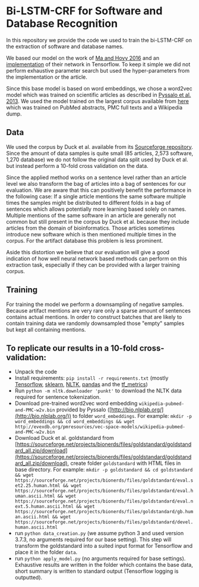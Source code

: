 # Bi-LSTM-CRF for Software and Database Recognition

In this repository we provide the code we used to train the bi-LSTM-CRF on the extraction of software and database names.

We based our model on the work of [Ma and Hovy 2016](https://arxiv.org/pdf/1603.01354.pdf) and an [implementation](https://github.com/guillaumegenthial/sequence_tagging) of their network in Tensorflow.
To keep it simple we did not perform exhaustive parameter search but used the hyper-parameters from the implementation or the article. 

Since this base model is based on word embeddings, we chose a word2vec model which was trained on scientific articles as described in [Pyssalo et al. 2013](http://bio.nlplab.org/pdf/pyysalo13literature.pdf).
We used the model trained on the largest corpus available from [here](http://bio.nlplab.org/) which was trained on PubMed abstracts, PMC full texts and a Wikipedia dump. 

## Data 
We used the corpus by Duck et al. available from its [Sourceforge repository](https://sourceforge.net/projects/bionerds/files/). 
Since the amount of data samples is quite small (85 articles, 2,573 software, 1,270 database) we do not follow the original data split used by Duck et al. but instead perform a 10-fold cross validation on the data. 

Since the applied method works on a sentence level rather than an article level we also transform the bag of articles into a bag of sentences for our evaluation.
We are aware that this can positively benefit the performance in the following case:
If a single article mentions the same software multiple times the samples might be distributed to different folds in a bag of sentences which allows potentially more learning based solely on names. 
Multiple mentions of the same software in an article are generally not common but still present in the corpus by Duck et al. because they include articles from the domain of bioinformatics. 
Those articles sometimes introduce new software which is then mentioned multiple times in the corpus. 
For the artifact database this problem is less prominent.

Aside this distortion we believe that our evaluation will give a good indication of how well neural network based methods can perform on this extraction task, especially if they can be provided with a larger training corpus.  

## Training
For training the model we perform a downsampling of negative samples.
Because artifact mentions are very rare only a sparse amount of sentences contains actual mentions.
In order to construct batches that are likely to contain training data we randomly downsampled those "empty" samples but kept all containing mentions.

## To replicate our results in a 10-fold cross-validation: 
- Unpack the code 
- Install requirements: `pip install -r requirements.txt` (mostly [Tensorflow](https://www.tensorflow.org/), [sklearn](https://scikit-learn.org/stable/), [NLTK](https://www.nltk.org/), [pandas](https://pandas.pydata.org/) and the [tf_metrics](https://github.com/guillaumegenthial/tf_metrics))
- Run `python -m nltk.downloader 'punkt'` to download the NLTK data required for sentence tokenization.
- Download pre-trained word2vec word embedding `wikipedia-pubmed-and-PMC-w2v.bin` provided by Pyssalo ([http://bio.nlplab.org/](http://bio.nlplab.org/)) to folder `word_embeddings`. For example: `mkdir -p word_embeddings && cd word_embeddings && wget http://evexdb.org/pmresources/vec-space-models/wikipedia-pubmed-and-PMC-w2v.bin`
- Download Duck et al. goldstandard from [https://sourceforge.net/projects/bionerds/files/goldstandard/goldstandard_all.zip/download](https://sourceforge.net/projects/bionerds/files/goldstandard/goldstandard_all.zip/download), create folder `goldstandard` with HTML files in base directory. For example: `mkdir -p goldstandard && cd goldstandard && wget https://sourceforge.net/projects/bionerds/files/goldstandard/eval.set2.25.human.html && wget https://sourceforge.net/projects/bionerds/files/goldstandard/eval.human.ascii.html && wget https://sourceforge.net/projects/bionerds/files/goldstandard/eval.next.5.human.ascii.html && wget https://sourceforge.net/projects/bionerds/files/goldstandard/gb.human.ascii.html && wget https://sourceforge.net/projects/bionerds/files/goldstandard/devel.human.ascii.html`
- run `python data_creation.py` (we assume python 3 and used version 3.7.3, no arguments required for our base setting). This step will transform the goldstandard into a suited input format for Tensorflow and place it in the folder `data`.
- run `python apply_model.py` (no arguments required for base settings). Exhaustive results are written in the folder which contains the base data, short summary is written to standard output (Tensorflow logging is outputted).
